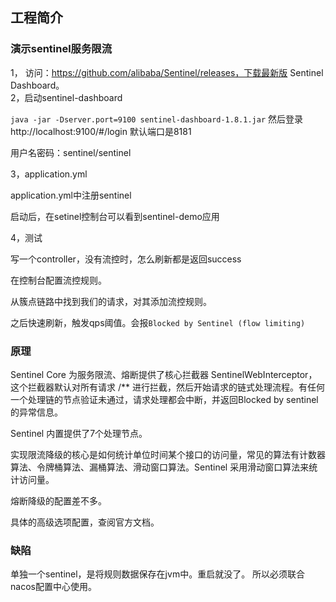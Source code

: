 ## 工程简介
### 演示sentinel服务限流  

1， 访问：https://github.com/alibaba/Sentinel/releases，下载最新版 Sentinel Dashboard。  
2，启动sentinel-dashboard  

```java -jar -Dserver.port=9100 sentinel-dashboard-1.8.1.jar```
然后登录http://localhost:9100/#/login
默认端口是8181

用户名密码：sentinel/sentinel



3，application.yml

application.yml中注册sentinel

启动后，在setinel控制台可以看到sentinel-demo应用



4，测试

写一个controller，没有流控时，怎么刷新都是返回success

在控制台配置流控规则。

从簇点链路中找到我们的请求，对其添加流控规则。

之后快速刷新，触发qps阈值。会报`Blocked by Sentinel (flow limiting)`



### 原理

Sentinel Core 为服务限流、熔断提供了核心拦截器 SentinelWebInterceptor，这个拦截器默认对所有请求 /** 进行拦截，然后开始请求的链式处理流程。有任何一个处理链的节点验证未通过，请求处理都会中断，并返回Blocked by sentinel的异常信息。

Sentinel 内置提供了7个处理节点。

实现限流降级的核心是如何统计单位时间某个接口的访问量，常见的算法有计数器算法、令牌桶算法、漏桶算法、滑动窗口算法。Sentinel 采用滑动窗口算法来统计访问量。



熔断降级的配置差不多。

具体的高级选项配置，查阅官方文档。

### 缺陷
单独一个sentinel，是将规则数据保存在jvm中。重启就没了。
所以必须联合nacos配置中心使用。
